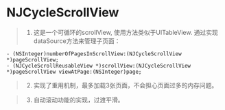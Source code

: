 NJCycleScrollView
=================

> 1. 这是一个可循环的scrollView, 使用方法类似于UITableView. 通过实现dataSource方法来管理子页面：

```
- (NSInteger)numberOfPagesInScrollView:(NJCycleScrollView *)pageScrollView;
- (NJCycleScrollReusableView *)scrollView:(NJCycleScrollView *)pageScrollView viewAtPage:(NSInteger)page;

```

> 2. 实现了重用机制，最多加载3张页面，不会担心页面过多的内存问题。

> 3. 自动滚动功能的实现，过渡平滑。 


